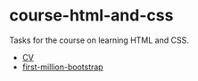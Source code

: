 # course-html-and-css

Tasks for the course on learning HTML and CSS.


- [CV](https://sergiobng.github.io/course-html-and-css/cv/resume)
- [first-million-bootstrap](https://sergiobng.github.io/course-html-and-css/first-million-bootstrap/main)
